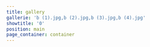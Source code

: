 ```yaml
---
title: gallery
gallerie: 'b (1).jpg,b (2).jpg,b (3).jpg,b (4).jpg'
showtitle: '0'
position: main
page_container: container
---
```


